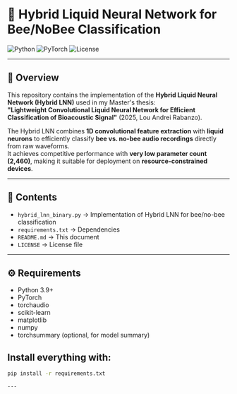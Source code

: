 # 🐝 Hybrid Liquid Neural Network for Bee/NoBee Classification

![Python](https://img.shields.io/badge/python-3.9+-blue.svg)
![PyTorch](https://img.shields.io/badge/framework-PyTorch-red)
![License](https://img.shields.io/badge/license-MIT-green.svg)

---

## 📌 Overview
This repository contains the implementation of the **Hybrid Liquid Neural Network (Hybrid LNN)** used in my Master's thesis:  
**"Lightweight Convolutional Liquid Neural Network for Efficient Classification of Bioacoustic Signal"** (2025, Lou Andrei Rabanzo).

The Hybrid LNN combines **1D convolutional feature extraction** with **liquid neurons** to efficiently classify **bee vs. no-bee audio recordings** directly from raw waveforms.  
It achieves competitive performance with **very low parameter count (2,460)**, making it suitable for deployment on **resource-constrained devices**.

---

## 📂 Contents
- `hybrid_lnn_binary.py` → Implementation of Hybrid LNN for bee/no-bee classification  
- `requirements.txt` → Dependencies  
- `README.md` → This document  
- `LICENSE` → License file  

---

## ⚙️ Requirements
- Python 3.9+
- PyTorch
- torchaudio
- scikit-learn
- matplotlib
- numpy
- torchsummary (optional, for model summary)

## Install everything with:
```bash
pip install -r requirements.txt

---

